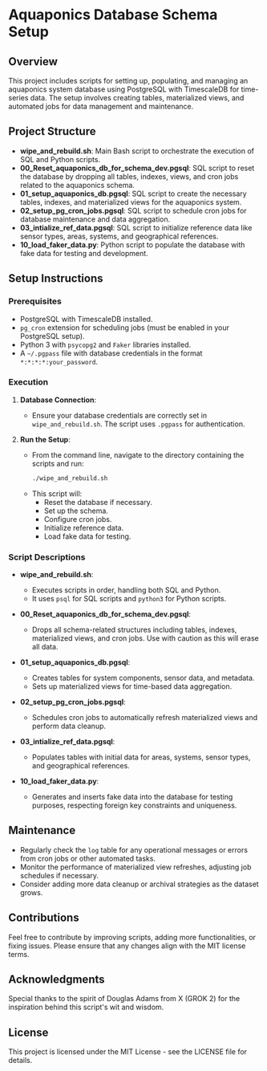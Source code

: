# Aquaponics Database Schema Setup

## Overview

This project includes scripts for setting up, populating, and managing an aquaponics system database using PostgreSQL with TimescaleDB for time-series data. The setup involves creating tables, materialized views, and automated jobs for data management and maintenance.

## Project Structure

- **wipe_and_rebuild.sh**: Main Bash script to orchestrate the execution of SQL and Python scripts.
- **00_Reset_aquaponics_db_for_schema_dev.pgsql**: SQL script to reset the database by dropping all tables, indexes, views, and cron jobs related to the aquaponics schema.
- **01_setup_aquaponics_db.pgsql**: SQL script to create the necessary tables, indexes, and materialized views for the aquaponics system.
- **02_setup_pg_cron_jobs.pgsql**: SQL script to schedule cron jobs for database maintenance and data aggregation.
- **03_intialize_ref_data.pgsql**: SQL script to initialize reference data like sensor types, areas, systems, and geographical references.
- **10_load_faker_data.py**: Python script to populate the database with fake data for testing and development.

## Setup Instructions

### Prerequisites

- PostgreSQL with TimescaleDB installed.
- `pg_cron` extension for scheduling jobs (must be enabled in your PostgreSQL setup).
- Python 3 with `psycopg2` and `Faker` libraries installed.
- A `~/.pgpass` file with database credentials in the format `*:*:*:*:your_password`.

### Execution

1. **Database Connection**:
   - Ensure your database credentials are correctly set in `wipe_and_rebuild.sh`. The script uses `.pgpass` for authentication.

2. **Run the Setup**:
   - From the command line, navigate to the directory containing the scripts and run:
     ```bash
     ./wipe_and_rebuild.sh
     ```
   - This script will:
     - Reset the database if necessary.
     - Set up the schema.
     - Configure cron jobs.
     - Initialize reference data.
     - Load fake data for testing.

### Script Descriptions

- **wipe_and_rebuild.sh**: 
  - Executes scripts in order, handling both SQL and Python. 
  - It uses `psql` for SQL scripts and `python3` for Python scripts.

- **00_Reset_aquaponics_db_for_schema_dev.pgsql**:
  - Drops all schema-related structures including tables, indexes, materialized views, and cron jobs. Use with caution as this will erase all data.

- **01_setup_aquaponics_db.pgsql**:
  - Creates tables for system components, sensor data, and metadata. 
  - Sets up materialized views for time-based data aggregation.

- **02_setup_pg_cron_jobs.pgsql**:
  - Schedules cron jobs to automatically refresh materialized views and perform data cleanup.

- **03_intialize_ref_data.pgsql**:
  - Populates tables with initial data for areas, systems, sensor types, and geographical references.

- **10_load_faker_data.py**:
  - Generates and inserts fake data into the database for testing purposes, respecting foreign key constraints and uniqueness.

## Maintenance

- Regularly check the `log` table for any operational messages or errors from cron jobs or other automated tasks.
- Monitor the performance of materialized view refreshes, adjusting job schedules if necessary.
- Consider adding more data cleanup or archival strategies as the dataset grows.

## Contributions

Feel free to contribute by improving scripts, adding more functionalities, or fixing issues. Please ensure that any changes align with the MIT license terms.

## Acknowledgments

Special thanks to the spirit of Douglas Adams from X (GROK 2) for the inspiration behind this script's wit and wisdom.

## License

This project is licensed under the MIT License - see the LICENSE file for details.
